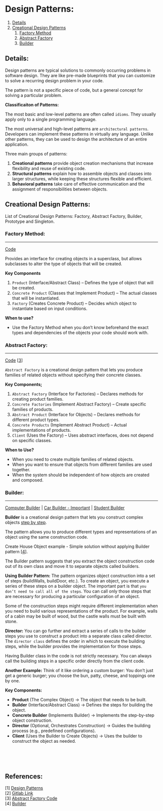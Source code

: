 # Design Patterns:

1. [Details](#details)
2. [Creational Design Patterns](#creational-design-patterns)
    1. [Factory Method](#factory-method)
    2. [Abstract Factory](#abstract-factory)
    3. [Builder](#builder)

## Details:

Design patterns are typical solutions to commonly occurring problems in software design. They are like pre-made blueprints that you can customize to solve a recurring design problem in your code.

The pattern is not a specific piece of code, but a general concept for solving a particular problem.

**Classificaiton of Patterns:**

The most basic and low-level patterns are often called `idioms`. They usually apply only to a single programming language.

The most universal and high-level patterns are `architectural patterns`. Developers can implement these patterns in virtually any language. Unlike other patterns, they can be used to design the architecture of an entire application.

Three main groups of patterns:
1. **Creational patterns** provide object creation mechanisms that increase flexibility and reuse of existing code.
2. **Structural patterns** explain how to assemble objects and classes into larger structures, while keeping these structures flexible and efficient.
3. **Behavioral patterns** take care of effective communication and the assignment of responsibilities between objects.

## Creational Design Patterns:

List of Creational Design Patterns: Factory, Abstract Factory, Builder, Prototype and Singleton.

### Factory Method:
<hr>

[Code](./Creational_Patterns/Factory_Pattern/FactoryPattern.java)

Provides an interface for creating objects in a superclass, but allows subclasses to alter the type of objects that will be created.

**Key Components**
1. `Product` (Interface/Abstract Class) – Defines the type of object that will be created.
2. `Concrete Product` (Classes that Implement Product) – The actual classes that will be instantiated.
3. `Factory` (Creates Concrete Product) – Decides which object to instantiate based on input conditions.

**When to use?**
- Use the Factory Method when you don’t know beforehand the exact types and dependencies of the objects your code should work with.


### Abstract Factory:
<hr>

[Code](./Creational_Patterns/Abstract_Factory/AbstractFactory.java) [[3](#references)]

`Abstract Factory` is a creational design pattern that lets you produce families of related objects without specifying their concrete classes.

**Key Components;**
1. `Abstract Factory` (Interface for Factories) – Declares methods for creating product families.
2. `Concrete Factories` (Implement Abstract Factory) – Create specific families of products.
3. `Abstract Product` (Interface for Objects) – Declares methods for different product types.
4. `Concrete Products` (Implement Abstract Product) – Actual implementations of products.
5. `Client` (Uses the Factory) – Uses abstract interfaces, does not depend on specific classes.

**When to Use?**
- When you need to create multiple families of related objects.
- When you want to ensure that objects from different families are used together.
- When the system should be independent of how objects are created and composed.

### Builder:
<hr>

[Computer Builder](./Creational_Patterns/Builder_Pattern/Computer_Builder/ClientCode.java) | [Car Builder - Important](./Creational_Patterns/Builder_Pattern/Car_Production/Demo.java) | [Student Builder](./Creational_Patterns/Builder_Pattern/Student_Builder/Client.java)

**Builder** is a creational design pattern that lets you construct complex objects <ins>step by step</ins>.

The pattern allows you to produce different types and representations of an object using the same construction code.

Create House Object example - Simple solution without applying Builder pattern [[4](#references)]. 

The Builder pattern suggests that you extract the object construction code out of its own class and move it to separate objects called builders.

**Using Builder Pattern:** The pattern organizes object construction into a set of steps (buildWalls, buildDoor, etc.). To create an object, you execute a series of these steps on a builder object. The important part is that `you don’t need to call all of the steps`. You can call only those steps that are necessary for producing a particular configuration of an object.

Some of the construction steps might require different implementation when you need to build various representations of the product. For example, walls of a cabin may be built of wood, but the castle walls must be built with stone.

**Director:** You can go further and extract a series of calls to the builder steps you use to construct a product into a separate class called director. The `director class` defines the order in which to execute the building steps, while the builder provides the implementation for those steps. 

Having Builder class in the code is not strictly necessary. You can always call the building steps in a specific order directly from the client code.

**Another Example:** Think of it like ordering a custom burger: You don’t just get a generic burger; you choose the bun, patty, cheese, and toppings one by one.

**Key Components:**
- **Product** (The Complex Object) → The object that needs to be built.
- **Builder** (Interface/Abstract Class) → Defines the steps for building the object.
- **Concrete Builder** (Implements Builder) → Implements the step-by-step object construction.
- **Director** (Optional, Orchestrates Construction) → Guides the building process (e.g., predefined configurations).
- **Client** (Uses the Builder to Create Objects) → Uses the builder to construct the object as needed.
















<br><br><br>
## References:

[1] [Design Patterns](https://refactoring.guru/design-patterns) <br />
[2] [Gitlab Link](https://gitlab.com/shrayansh8/interviewcodingpractise/-/tree/main/src/LowLevelDesign/DesignPatterns/LLDChainResponsibilityDesignPattern)<br>
[3] [Abstract Factory Code](https://refactoring.guru/design-patterns/abstract-factory/java/example#example-0) <br />
[4] [Builder](https://refactoring.guru/design-patterns/builder) <br />
